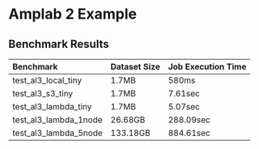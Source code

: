 # Amplab 2 Example

## Benchmark Results

| Benchmark             | Dataset Size | Job Execution Time |
|:----------------------|:-------------|:-------------------|
| test_al3_local_tiny   | 1.7MB        | 580ms              |
| test_al3_s3_tiny      | 1.7MB        | 7.61sec            |
| test_al3_lambda_tiny  | 1.7MB        | 5.07sec            |
| test_al3_lambda_1node | 26.68GB      | 288.09sec          |
| test_al3_lambda_5node | 133.18GB     | 884.61sec          |
